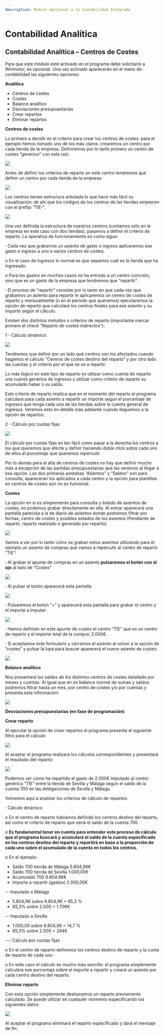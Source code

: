 ```yaml
---
description: Módulo adicional a la Contabilidad Integrada
---
```


# Contabilidad Analítica

## **Contabilidad Analítica – Centros de Costes**

Para que este módulo esté activado en el programa debe solicitarlo a Winmotor, es opcional. Una vez activado aparecerán en el menú de contabilidad las siguientes opciones:

**Analítica**

* Centros de costes
* Costes
* Balance analítico
* Desviaciones presupuestarias
* Crear repartos
* Eliminar repartos

**Centros de costes**

Lo primero a decidir es el criterio para crear los centros de costes: para el ejemplo hemos tomado uno de los más claros: crearemos un centro por cada tienda de la empresa. Definiremos por lo tanto primero un centro de costes “genérico” con esta raíz:

![](../../../../.gitbook/assets/image%20%28209%29.png)

Antes de definir los criterios de reparto en este centro tendremos que definir un centro por cada tienda de la empresa:

![](../../../../.gitbook/assets/image%20%28221%29.png)

Los centros tienen estructura arbolada lo que hace más fácil su visualización: de ahí que los códigos de los centros de las tiendas empiecen con el prefijo “TIE-“.

![](../../../../.gitbook/assets/image%20%28207%29.png)

Una vez definida la estructura de nuestros centros \(contamos sólo en la empresa en este caso con dos tiendas\), pasamos a definir el criterio de reparto. La operativa de funcionamiento es como sigue:

·         Cada vez que grabamos un asiento de gasto o ingreso aplicaremos ese gasto o ingreso a uno o varios centros de costes.

o   En el caso de ingresos lo normal es que sepamos cuál es la tienda que ha ingresado.

o   Para los gastos en muchos casos no ha entrado a un centro concreto, sino que es un gasto de la empresa que tendremos que “repartir”.

·         El proceso de “repartir” consiste por lo tanto en que cada vez que grabamos un asiento para repartir le aplicaremos un centro de costes de reparto y mensualmente \(o en el período que queramos\) ejecutaremos la opción de reparto que calculará los centros finales para ese asiento y su importe según el cálculo.

Existen dos distintos métodos o criterios de reparto \(importante marcar primero el check “Reparto de costes indirectos”\):

1 - Cálculo dinámico:

![](../../../../.gitbook/assets/image%20%2862%29.png)

Tendremos que definir por un lado qué centros son los afectados cuando hagamos el cálculo “Centros de costes destino del reparto” y por otro lado las cuentas y el criterio por el que se va a repartir.

Lo más lógico en este tipo de reparto es utilizar como cuenta de reparto una cuenta genérica de ingresos y utilizar como criterio de reparto su acumulado haber o su saldo.

Este criterio de reparto implica que en el momento del reparto el programa calculará para cada asiento a repartir un importe según el porcentaje de ingresos que tenga cada una de las tiendas sobre la cuenta general de ingresos. Veremos esto en detalle más adelante cuando lleguemos a la opción de repartos.

2 - Cálculo por cuotas fijas

![](../../../../.gitbook/assets/image%20%2884%29.png)

El cálculo por cuotas fijas es tan fácil como pasar a la derecha los centros a los que queremos que afecte y definir haciendo doble click sobre cada uno de ellos el porcentaje que queremos repercutir.

Por lo demás para el alta de centros de costes no hay que definir mucho más a excepción de las partidas presupuestarias que las veremos al llegar a esa opción. Las dos primeras pestañas “Asientos” y “Saldos” son para consulta, aparecerán los aplicados a cada centro y la opción para plantillas en centros de costes aún no es funcional.

**Costes**

La opción en sí es simplemente para consulta y listado de asientos de costes, no podemos grabar directamente en ella. Al entrar aparecerá una pantalla parecida a la de diario de asientos donde podremos filtrar por fechas, centro de costes y posibles estados de los asientos \(Pendiente de repartir, reparto realizado o generado por reparto\).

![](../../../../.gitbook/assets/image%20%28132%29.png)

Vamos a ver por lo tanto cómo se graban estos asientos utilizando para el ejemplo un asiento de compras que vamos a repercutir al centro de reparto “TIE”:

·         Al grabar el apunte de compras en un asiento **pulsaremos el botón con el ojo** al lado de “Costes”

![](../../../../.gitbook/assets/image%20%28345%29.png)

·         Al pulsar el botón aparecerá esta pantalla

![](../../../../.gitbook/assets/image%20%28270%29.png)

·         Pulsaremos el botón “+” y aparecerá esta pantalla para grabar el centro y el importe a imputar:

![](../../../../.gitbook/assets/image%20%28317%29.png)

·         Hemos definido en este apunte de costes el centro “TIE” que es un centro de reparto y el importe total de la compra: 2.000€.

·         Si aceptamos este formulario y cerramos el asiento al volver a la opción de “costes” y pulsar la lupa para buscar aparecerá el nuevo asiento de costes:

![](../../../../.gitbook/assets/image%20%2892%29.png)

**Balance analítico**

Nos presentará los saldos de los distintos centros de costes detallado por meses y cuentas. Al igual que en un balance normal de sumas y saldos podremos filtrar hasta un mes, por centro de costes y/o por cuentas y presenta esta información:

![](../../../../.gitbook/assets/image%20%2841%29.png)

**Desviaciones presupuestarias \(en fase de programación\)**

**Crear reparto**

Al ejecutar la opción de crear repartos el programa presenta el siguiente filtro para el cálculo:

![](../../../../.gitbook/assets/image%20%28294%29.png)

Al aceptar el programa realizará los cálculos correspondientes y presentará el resultado del reparto:

![](../../../../.gitbook/assets/image%20%28403%29.png)

Podemos ver como ha repartido el gasto de 2.000€ imputado al centro genérico “TIE” entre la tienda de Sevilla y Málaga según el saldo de la cuenta 700 en las delegaciones de Sevilla y Málaga.

Volvemos aquí a analizar los criterios de cálculo de repartos:

·         Cálculo dinámico

o   En el centro de reparto habíamos definido los centros destino del reparto, así como el criterio de reparto que sería el saldo de la cuenta 700.

o   **Es fundamental tener en cuenta para entender este proceso de cálculo que el programa buscará y acumulará el saldo de la cuenta especificada en los centros destino del reparto y repartirá en base a la proporción de cada uno sobre el acumulado de la cuenta en todos los centros.**

o   En el ejemplo:

* Saldo 700 tienda de Málaga       5.804,96€
* Saldo 700 tienda de Sevilla         1.000,00€
* Acumulado 700                               6.804.96€
* Importe a repartir \(gastos\)         2.000,00€

-- Imputado a Málaga

* 5.804,96 sobre 6.804,96 = 85,3 %
* 85,3% sobre 2.000 = 1.706€

-- Imputado a Sevilla

* 1.000,00 sobre 6.804,96 = 14,7 %
* 85,3% sobre 2.000 = 294€

--- Cálculo por cuotas fijas

o   En el centro de reparto definimos los centros destino de reparto y la cuota de reparto de cada uno

o   En este caso el cálculo es mucho más sencillo: el programa simplemente calculará ese porcentaje sobre el importe a repartir y creará un asiento por cada centro destino del reparto.

**Eliminar reparto**

Con esta opción simplemente deshacemos un reparto previamente calculado. Se puede utilizar en cualquier momento especificando los siguientes datos:

![](../../../../.gitbook/assets/image%20%28271%29.png)

Al aceptar el programa eliminará el reparto especificado y dará el mensaje de fin.

